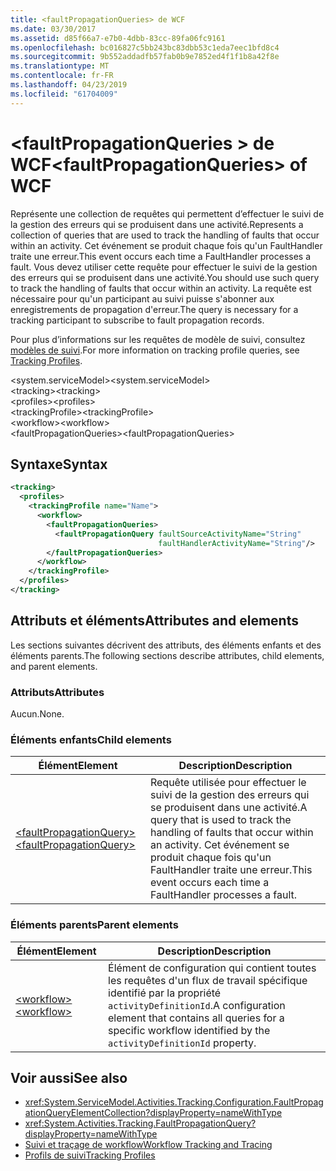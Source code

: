 ```yaml
---
title: <faultPropagationQueries> de WCF
ms.date: 03/30/2017
ms.assetid: d85f66a7-e7b0-4dbb-83cc-89fa06fc9161
ms.openlocfilehash: bc016827c5bb243bc83dbb53c1eda7eec1bfd8c4
ms.sourcegitcommit: 9b552addadfb57fab0b9e7852ed4f1f1b8a42f8e
ms.translationtype: MT
ms.contentlocale: fr-FR
ms.lasthandoff: 04/23/2019
ms.locfileid: "61704009"
---
```

# <a name="faultpropagationqueries-of-wcf"></a><span data-ttu-id="ef6da-102">\<faultPropagationQueries > de WCF</span><span class="sxs-lookup"><span data-stu-id="ef6da-102">\<faultPropagationQueries> of WCF</span></span>

<span data-ttu-id="ef6da-103">Représente une collection de requêtes qui permettent d’effectuer le suivi de la gestion des erreurs qui se produisent dans une activité.</span><span class="sxs-lookup"><span data-stu-id="ef6da-103">Represents a collection of queries that are used to track the handling of faults that occur within an activity.</span></span>  <span data-ttu-id="ef6da-104">Cet événement se produit chaque fois qu'un FaultHandler traite une erreur.</span><span class="sxs-lookup"><span data-stu-id="ef6da-104">This event occurs each time a FaultHandler processes a fault.</span></span> <span data-ttu-id="ef6da-105">Vous devez utiliser cette requête pour effectuer le suivi de la gestion des erreurs qui se produisent dans une activité.</span><span class="sxs-lookup"><span data-stu-id="ef6da-105">You should use such query to track the handling of faults that occur within an activity.</span></span> <span data-ttu-id="ef6da-106">La requête est nécessaire pour qu'un participant au suivi puisse s'abonner aux enregistrements de propagation d'erreur.</span><span class="sxs-lookup"><span data-stu-id="ef6da-106">The query is necessary for a  tracking participant to subscribe to fault propagation records.</span></span>  
  
<span data-ttu-id="ef6da-107">Pour plus d’informations sur les requêtes de modèle de suivi, consultez [modèles de suivi](../../../../../docs/framework/windows-workflow-foundation/tracking-profiles.md).</span><span class="sxs-lookup"><span data-stu-id="ef6da-107">For more information on tracking profile queries, see [Tracking Profiles](../../../../../docs/framework/windows-workflow-foundation/tracking-profiles.md).</span></span>  
  
<span data-ttu-id="ef6da-108">\<system.serviceModel></span><span class="sxs-lookup"><span data-stu-id="ef6da-108">\<system.serviceModel></span></span>  
<span data-ttu-id="ef6da-109">\<tracking></span><span class="sxs-lookup"><span data-stu-id="ef6da-109">\<tracking></span></span>  
<span data-ttu-id="ef6da-110">\<profiles></span><span class="sxs-lookup"><span data-stu-id="ef6da-110">\<profiles></span></span>  
<span data-ttu-id="ef6da-111">\<trackingProfile></span><span class="sxs-lookup"><span data-stu-id="ef6da-111">\<trackingProfile></span></span>  
<span data-ttu-id="ef6da-112">\<workflow></span><span class="sxs-lookup"><span data-stu-id="ef6da-112">\<workflow></span></span>  
<span data-ttu-id="ef6da-113">\<faultPropagationQueries></span><span class="sxs-lookup"><span data-stu-id="ef6da-113">\<faultPropagationQueries></span></span>  
  
## <a name="syntax"></a><span data-ttu-id="ef6da-114">Syntaxe</span><span class="sxs-lookup"><span data-stu-id="ef6da-114">Syntax</span></span>  
  
```xml  
<tracking>
  <profiles>
    <trackingProfile name="Name">
      <workflow>
        <faultPropagationQueries>
          <faultPropagationQuery faultSourceActivityName="String"
                                 faultHandlerActivityName="String"/>
        </faultPropagationQueries>
      </workflow>
    </trackingProfile>
  </profiles>
</tracking>
```  
  
## <a name="attributes-and-elements"></a><span data-ttu-id="ef6da-115">Attributs et éléments</span><span class="sxs-lookup"><span data-stu-id="ef6da-115">Attributes and elements</span></span>

<span data-ttu-id="ef6da-116">Les sections suivantes décrivent des attributs, des éléments enfants et des éléments parents.</span><span class="sxs-lookup"><span data-stu-id="ef6da-116">The following sections describe attributes, child elements, and parent elements.</span></span>
  
### <a name="attributes"></a><span data-ttu-id="ef6da-117">Attributs</span><span class="sxs-lookup"><span data-stu-id="ef6da-117">Attributes</span></span>

<span data-ttu-id="ef6da-118">Aucun.</span><span class="sxs-lookup"><span data-stu-id="ef6da-118">None.</span></span>
  
### <a name="child-elements"></a><span data-ttu-id="ef6da-119">Éléments enfants</span><span class="sxs-lookup"><span data-stu-id="ef6da-119">Child elements</span></span>

|<span data-ttu-id="ef6da-120">Élément</span><span class="sxs-lookup"><span data-stu-id="ef6da-120">Element</span></span>|<span data-ttu-id="ef6da-121">Description</span><span class="sxs-lookup"><span data-stu-id="ef6da-121">Description</span></span>|  
|-------------|-----------------|  
|[<span data-ttu-id="ef6da-122">\<faultPropagationQuery></span><span class="sxs-lookup"><span data-stu-id="ef6da-122">\<faultPropagationQuery></span></span>](faultpropagationquery-of-wcf.md)|<span data-ttu-id="ef6da-123">Requête utilisée pour effectuer le suivi de la gestion des erreurs qui se produisent dans une activité.</span><span class="sxs-lookup"><span data-stu-id="ef6da-123">A query that is used to track the handling of faults that occur within an activity.</span></span>  <span data-ttu-id="ef6da-124">Cet événement se produit chaque fois qu'un FaultHandler traite une erreur.</span><span class="sxs-lookup"><span data-stu-id="ef6da-124">This event occurs each time a FaultHandler processes a fault.</span></span>|  
  
### <a name="parent-elements"></a><span data-ttu-id="ef6da-125">Éléments parents</span><span class="sxs-lookup"><span data-stu-id="ef6da-125">Parent elements</span></span>  
  
|<span data-ttu-id="ef6da-126">Élément</span><span class="sxs-lookup"><span data-stu-id="ef6da-126">Element</span></span>|<span data-ttu-id="ef6da-127">Description</span><span class="sxs-lookup"><span data-stu-id="ef6da-127">Description</span></span>|  
|-------------|-----------------|  
|[<span data-ttu-id="ef6da-128">\<workflow></span><span class="sxs-lookup"><span data-stu-id="ef6da-128">\<workflow></span></span>](../../../../../docs/framework/configure-apps/file-schema/windows-workflow-foundation/workflow.md)|<span data-ttu-id="ef6da-129">Élément de configuration qui contient toutes les requêtes d'un flux de travail spécifique identifié par la propriété `activityDefinitionId`.</span><span class="sxs-lookup"><span data-stu-id="ef6da-129">A configuration element that contains all queries for a specific workflow identified by the `activityDefinitionId` property.</span></span>|  
  
## <a name="see-also"></a><span data-ttu-id="ef6da-130">Voir aussi</span><span class="sxs-lookup"><span data-stu-id="ef6da-130">See also</span></span>

- <xref:System.ServiceModel.Activities.Tracking.Configuration.FaultPropagationQueryElementCollection?displayProperty=nameWithType>
- <xref:System.Activities.Tracking.FaultPropagationQuery?displayProperty=nameWithType>
- [<span data-ttu-id="ef6da-131">Suivi et traçage de workflow</span><span class="sxs-lookup"><span data-stu-id="ef6da-131">Workflow Tracking and Tracing</span></span>](../../../../../docs/framework/windows-workflow-foundation/workflow-tracking-and-tracing.md)
- [<span data-ttu-id="ef6da-132">Profils de suivi</span><span class="sxs-lookup"><span data-stu-id="ef6da-132">Tracking Profiles</span></span>](../../../../../docs/framework/windows-workflow-foundation/tracking-profiles.md)
